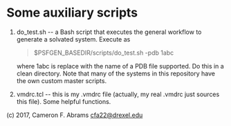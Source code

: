 # Some auxiliary scripts 

1. do_test.sh -- a Bash script that executes the general workflow to generate
   a solvated system.  Execute as

   > $PSFGEN_BASEDIR/scripts/do_test.sh -pdb 1abc

   where 1abc is replace with the name of a PDB file supported.  Do this in a clean directory.  Note that many of the systems in this repository have the own custom master scripts.

2. vmdrc.tcl -- this is my .vmdrc file (actually, my real .vmdrc just sources this file). Some helpful functions.

(c) 2017, Cameron F. Abrams
cfa22@drexel.edu
